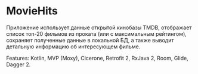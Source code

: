 # MovieHits
Приложение использует данные открытой кинобазы TMDB, отображает список топ-20 фильмов из проката (или с максимальным рейтингом), сохраняет полученные данные в локальной БД, а также выводит детальную информацию об интересующем фильме.

Features: Kotlin, MVP (Moxy), Cicerone, Retrofit 2, RxJava 2, Room, Glide, Dagger 2.
